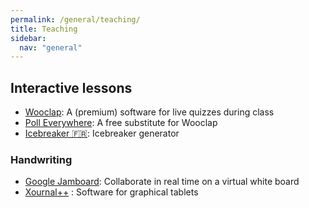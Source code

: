 ```yaml
---
permalink: /general/teaching/
title: Teaching
sidebar:
  nav: "general"
---
```


## Interactive lessons

- [Wooclap](https://www.wooclap.com): A (premium) software for live quizzes during class
- [Poll Everywhere](https://pollev.com/home): A free substitute for Wooclap
- [Icebreaker 🇫🇷](https://ethigame.fr/2021/04/23/le-generateur-dicebreaker/): Icebreaker generator

### Handwriting

- [Google Jamboard](https://jamboard.google.com/): Collaborate in real time on a virtual white board
- [Xournal++](https://xournalpp.github.io/) : Software for graphical tablets